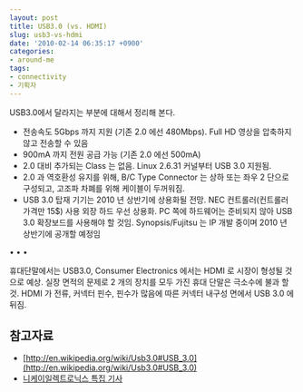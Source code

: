 ```yaml
---
layout: post
title: USB3.0 (vs. HDMI)
slug: usb3-vs-hdmi
date: '2010-02-14 06:35:17 +0900'
categories:
- around-me
tags:
- connectivity
- 기획자
---
```


USB3.0에서 달라지는 부분에 대해서 정리해 본다.

- 전송속도 5Gbps 까지 지원 (기존 2.0 에선 480Mbps). Full HD 영상을 압축하지 않고 전송할 수 있음
- 900mA 까지 전원 공급 가능 (기존 2.0 에선 500mA)
- 2.0 대비 추가되는 Class 는 없음. Linux 2.6.31 커널부터 USB 3.0 지원됨.
- 2.0 과 역호환성 유지를 위해, B/C Type Connector 는 상하 또는 좌우 2 단으로 구성되고, 고조파 차폐를 위해 케이블이 두꺼워짐.
- USB 3.0 탑재 기기는 2010 년 상반기에 상용화될 전망. NEC 컨트롤러(컨트롤러 가격만 15$) 사용 외장 하드 우선 상용화. PC 쪽에 하드웨어는 준비되지 않아 USB 3.0 확장보드를 사용해야 할 것임. Synopsis/Fujitsu 는 IP 개발 중이며 2010 년 상반기에 공개할 예정임

<div class="spacer">• • •</div>

휴대단말에서는 USB3.0, Consumer Electronics 에서는 HDMI 로 시장이 형성될 것으로 예상. 실장 면적의 문제로 2 개의 장치를 모두 가진 휴대 단말은 극소수에 불과 할 것. HDMI 가 전류, 커넥터 핀수, 핀수가 많음에 따른 커넥터 내구성 면에서 USB 3.0 에 뒤짐.

## 참고자료

- [http://en.wikipedia.org/wiki/Usb3.0#USB_3.0](http://en.wikipedia.org/wiki/Usb3.0#USB_3.0)
- [니케이일렉트로닉스 특집 기사](http://www.nekorea.co.kr/article_view.asp?seno=5604)
